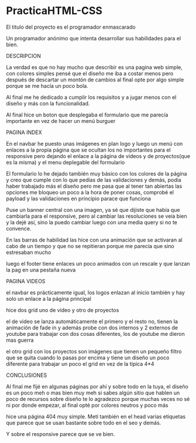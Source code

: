 # PracticaHTML-CSS

El titulo del proyecto es el programador enmascarado

Un programador anónimo que intenta desarrollar sus habilidades para el bien.

DESCRIPCION

La verdad es que no hay mucho que describir es una pagina web simple, con colores simples
pensé que el diseño me iba a costar menos pero después de descartar un montón de cambios al final opte por algo simple porque se me hacía un poco bola.

Al final me he dedicado a cumplir los requisitos y a jugar menos con el diseño y más con la funcionalidad.

Al final hice un boton que desplegaba el formulario 
que me parecía importante en vez de hacer un menú burguer

PAGINA INDEX

En el navbar he puesto unas imágenes en plan logo y luego un menú con enlaces a la propia página
que se ocultan los no importantes para el responsive pero dejando el enlace a la página de videos
y de proyectos(que es la misma) y el menu deplegable del formulario

El formulario lo he dejado también muy básico con los colores de la página y creo que cumple con lo que pedías
de las validaciones y demás, podía haber trabajado más el diseño pero me pasa que al tener tan abiertas las opciones
me bloqueo un poco a la hora de poner cosas, comprobé el payload y las validaciones en principio parace que funciona

Puse un banner central con una imagen, ya sé que dijiste que había que cambiarla para el responsive, pero al cambiar las resoluciones 
se veía bien y la dejé así, sino la puedo cambiar luego con una media query si no te convence.

En las barras de habilidad las hice con una animación que se activaran al cabo de un tiempo y que no se repitieran porque me parecía que sino 
estresaban mucho

luego el footer tiene enlaces un poco animados con un rescale y que lanzan la pag en una pestaña nueva

PAGINA VIDEOS

el navbar es prácticamente igual, los logos enlazan al inicio también y hay solo un enlace a la página principal

hice dos grid uno de video y otro  de proyectos

el de video se lanza automáticamente el primero y el resto no, tienen la animación de fade in y además probe con dos internos y 2 externos de youtube para trabajar con dos cosas diferentes, los de youtube me dieron mas guerra

el otro grid con los proyectos son imágenes que tienen un pequeño filtro que se quita cuando lo pasas por encima y tiene un diseño
un poco diferente para trabajar un poco el grid en vez de la típica 4*4

CONCLUSIONES

Al final me fijé en algunas páginas por ahí y sobre todo en la tuya, el diseño es un poco meh o mas bien muy meh
si sabes algún sitio que hablen un poco de recursos sobre diseño te lo agradezco porque muchas veces no sé ni por donde empezar, al final opté por colores neutros y poco más

hice una página 404 muy simple. 
Metí también en el head varias etiquetas que parece que se usan bastante sobre todo en el seo y demás.

Y sobre el responsive parece que se ve bien.


